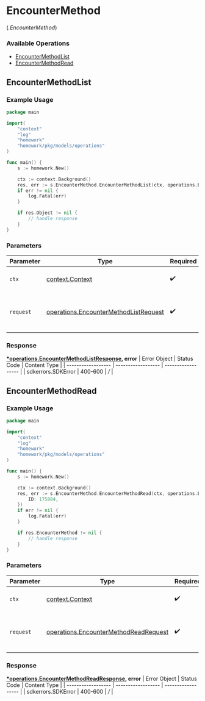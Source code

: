 # EncounterMethod
(*.EncounterMethod*)

### Available Operations

* [EncounterMethodList](#encountermethodlist)
* [EncounterMethodRead](#encountermethodread)

## EncounterMethodList

### Example Usage

```go
package main

import(
	"context"
	"log"
	"homework"
	"homework/pkg/models/operations"
)

func main() {
    s := homework.New()

    ctx := context.Background()
    res, err := s.EncounterMethod.EncounterMethodList(ctx, operations.EncounterMethodListRequest{})
    if err != nil {
        log.Fatal(err)
    }

    if res.Object != nil {
        // handle response
    }
}
```

### Parameters

| Parameter                                                                                      | Type                                                                                           | Required                                                                                       | Description                                                                                    |
| ---------------------------------------------------------------------------------------------- | ---------------------------------------------------------------------------------------------- | ---------------------------------------------------------------------------------------------- | ---------------------------------------------------------------------------------------------- |
| `ctx`                                                                                          | [context.Context](https://pkg.go.dev/context#Context)                                          | :heavy_check_mark:                                                                             | The context to use for the request.                                                            |
| `request`                                                                                      | [operations.EncounterMethodListRequest](../../models/operations/encountermethodlistrequest.md) | :heavy_check_mark:                                                                             | The request object to use for the request.                                                     |


### Response

**[*operations.EncounterMethodListResponse](../../models/operations/encountermethodlistresponse.md), error**
| Error Object       | Status Code        | Content Type       |
| ------------------ | ------------------ | ------------------ |
| sdkerrors.SDKError | 400-600            | */*                |

## EncounterMethodRead

### Example Usage

```go
package main

import(
	"context"
	"log"
	"homework"
	"homework/pkg/models/operations"
)

func main() {
    s := homework.New()

    ctx := context.Background()
    res, err := s.EncounterMethod.EncounterMethodRead(ctx, operations.EncounterMethodReadRequest{
        ID: 175884,
    })
    if err != nil {
        log.Fatal(err)
    }

    if res.EncounterMethod != nil {
        // handle response
    }
}
```

### Parameters

| Parameter                                                                                      | Type                                                                                           | Required                                                                                       | Description                                                                                    |
| ---------------------------------------------------------------------------------------------- | ---------------------------------------------------------------------------------------------- | ---------------------------------------------------------------------------------------------- | ---------------------------------------------------------------------------------------------- |
| `ctx`                                                                                          | [context.Context](https://pkg.go.dev/context#Context)                                          | :heavy_check_mark:                                                                             | The context to use for the request.                                                            |
| `request`                                                                                      | [operations.EncounterMethodReadRequest](../../models/operations/encountermethodreadrequest.md) | :heavy_check_mark:                                                                             | The request object to use for the request.                                                     |


### Response

**[*operations.EncounterMethodReadResponse](../../models/operations/encountermethodreadresponse.md), error**
| Error Object       | Status Code        | Content Type       |
| ------------------ | ------------------ | ------------------ |
| sdkerrors.SDKError | 400-600            | */*                |
